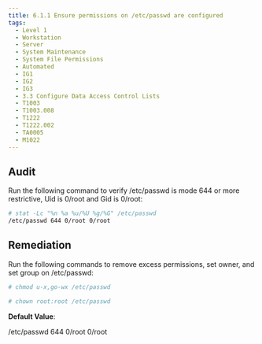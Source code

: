 ```yaml
---
title: 6.1.1 Ensure permissions on /etc/passwd are configured
tags:
  - Level 1
  - Workstation
  - Server
  - System Maintenance
  - System File Permissions
  - Automated
  - IG1
  - IG2
  - IG3
  - 3.3 Configure Data Access Control Lists
  - T1003
  - T1003.008
  - T1222
  - T1222.002
  - TA0005
  - M1022
---
```


## Audit
Run the following command to verify /etc/passwd is mode 644 or more restrictive, Uid is 0/root and Gid is 0/root:
```bash
# stat -Lc "%n %a %u/%U %g/%G" /etc/passwd
/etc/passwd 644 0/root 0/root
```

## Remediation
Run the following commands to remove excess permissions, set owner, and set group on /etc/passwd:
```bash
# chmod u-x,go-wx /etc/passwd
```

```bash
# chown root:root /etc/passwd
```

**Default Value**:

/etc/passwd 644 0/root 0/root
